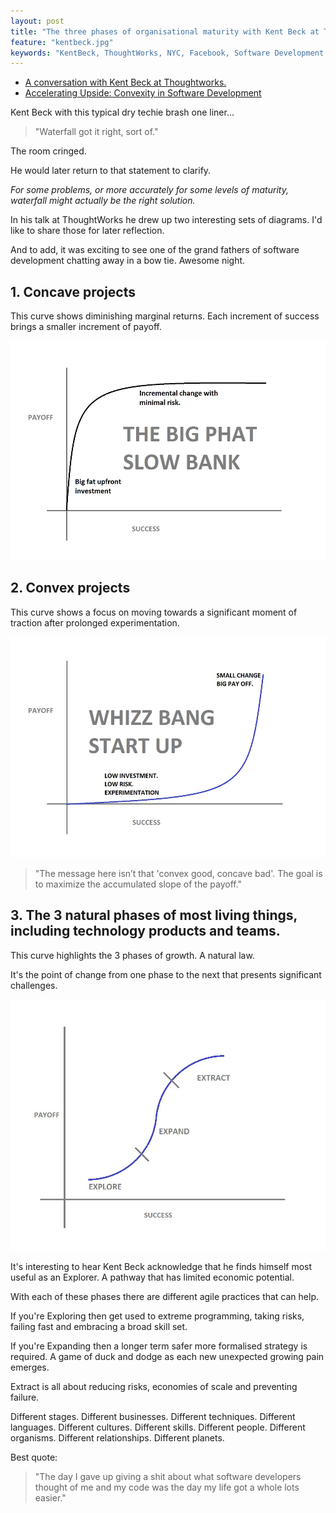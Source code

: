 ```yaml
---
layout: post
title: "The three phases of organisational maturity with Kent Beck at ThoughtWorks NYC."
feature: "kentbeck.jpg"
keywords: "KentBeck, ThoughtWorks, NYC, Facebook, Software Development, Agile Tech"
---
```


- [A conversation with Kent Beck at Thoughtworks.](https://info.thoughtworks.com/Kent-Beck-in-NYC.html)
- [Accelerating Upside: Convexity in Software Development](https://www.facebook.com/notes/kent-beck/accelerating-upside-convexity-in-software-development/1134914156541447/)

Kent Beck with this typical dry techie brash one liner...

> "Waterfall got it right, sort of."

The room cringed.

He would later return to that statement to clarify.

_For some problems, or more accurately for some levels of maturity, waterfall might actually be the right solution._

In his talk at ThoughtWorks he drew up two interesting sets of diagrams. I'd like to share those for later reflection.

And to add, it was exciting to see one of the grand fathers of software development chatting away in a bow tie. Awesome night.

## 1. Concave projects

This curve shows diminishing marginal returns. Each increment of success brings a smaller increment of payoff.

![Convex](/assets/post/full/concave.jpg)

## 2. Convex projects

This curve shows a focus on moving towards a significant moment of traction after prolonged experimentation.

![Convex](/assets/post/full/convex.jpg)

> "The message here isn’t that 'convex good, concave bad'. The goal is to maximize the accumulated slope of the payoff."

## 3. The 3 natural phases of most living things, including technology products and teams.

This curve highlights the 3 phases of growth. A natural law.

It's the point of change from one phase to the next that presents significant challenges.

![3x Model](/assets/post/full/3xmodel.jpg)

It's interesting to hear Kent Beck acknowledge that he finds himself most useful as an Explorer. A pathway that has limited economic potential.

With each of these phases there are different agile practices that can help.

If you're Exploring then get used to extreme programming, taking risks, failing fast and embracing a broad skill set.

If you're Expanding then a longer term safer more formalised strategy is required. A game of duck and dodge as each new unexpected growing pain emerges.

Extract is all about reducing risks, economies of scale and preventing failure.

Different stages. Different businesses. Different techniques. Different languages. Different cultures. Different skills. Different people. Different organisms. Different relationships. Different planets.

Best quote:

> "The day I gave up giving a shit about what software developers thought of me and my code was the day my life got a whole lots easier."
